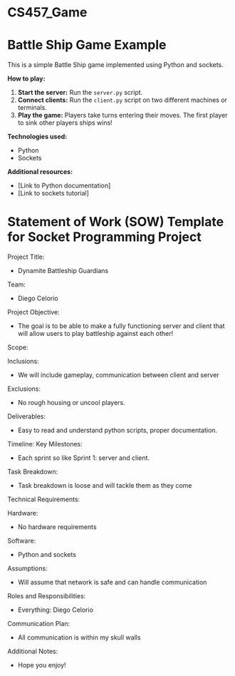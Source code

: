 # CS457_Game
# Battle Ship Game Example

This is a simple Battle Ship game implemented using Python and sockets.

**How to play:**
1. **Start the server:** Run the `server.py` script.
2. **Connect clients:** Run the `client.py` script on two different machines or terminals.
3. **Play the game:** Players take turns entering their moves. The first player to sink other players ships wins!

**Technologies used:**
* Python
* Sockets

**Additional resources:**
* [Link to Python documentation]
* [Link to sockets tutorial]
    
# Statement of Work (SOW) Template for Socket Programming Project
Project Title:
* Dynamite Battleship Guardians

Team:
* Diego Celorio

Project Objective:
* The goal is to be able to make a fully functioning server and client that will allow users to play battleship against each other!

Scope:

Inclusions:
* We will include gameplay, communication between client and server
  
Exclusions:
* No rough housing or uncool players.
  
Deliverables:
* Easy to read and understand python scripts, proper documentation.
  
Timeline:
Key Milestones:
* Each sprint so like Sprint 1: server and client.
  
Task Breakdown:
* Task breakdown is loose and will tackle them as they come
  
Technical Requirements:

Hardware:
* No hardware requirements
  
Software:
* Python and sockets
  
Assumptions:
* Will assume that network is safe and can handle communication
  
Roles and Responsibilities:
* Everything: Diego Celorio
  
Communication Plan:
* All communication is within my skull walls
  
Additional Notes:
* Hope you enjoy!
